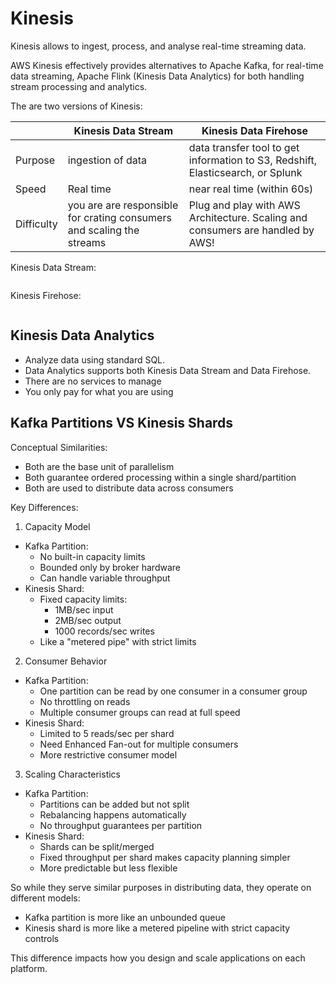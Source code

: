 # Kinesis

Kinesis allows to ingest, process, and analyse real-time streaming data.

AWS Kinesis effectively provides alternatives to Apache Kafka, for real-time data streaming, Apache Flink (Kinesis Data Analytics) for both handling stream processing and analytics.&#x20;



The are two versions of Kinesis:

|            | Kinesis Data Stream                                                   | Kinesis Data Firehose                                                           |
| ---------- | --------------------------------------------------------------------- | ------------------------------------------------------------------------------- |
| Purpose    | ingestion of data                                                     | data transfer tool to get information to S3, Redshift, Elasticsearch, or Splunk |
| Speed      | Real time                                                             | near real time (within 60s)                                                     |
| Difficulty | you are are responsible for crating consumers and scaling the streams | Plug and play with AWS Architecture. Scaling and consumers are handled by AWS!  |

Kinesis Data Stream:&#x20;

<figure><img src="https://documents.lucid.app/documents/53875b19-93a1-4800-81d1-8c84d6351a09/pages/mo..56Qw57hr?a=5970&#x26;x=79&#x26;y=-10&#x26;w=1767&#x26;h=1096&#x26;store=1&#x26;accept=image%2F*&#x26;auth=LCA%20a176c76df5d1240feaa550122bc826b7e81d6088e72e89e545d97aa5ddaae387-ts%3D1726396829" alt=""><figcaption></figcaption></figure>



Kinesis Firehose:

<figure><img src="https://documents.lucid.app/documents/53875b19-93a1-4800-81d1-8c84d6351a09/pages/~y..sptvYpEQ?a=6054&#x26;x=103&#x26;y=-10&#x26;w=1233&#x26;h=1079&#x26;store=1&#x26;accept=image%2F*&#x26;auth=LCA%203aca1f13ff10b47be25406ff77bb0c529ddc6c04812a7cb6e2f2a8799c700bd7-ts%3D1726396829" alt=""><figcaption></figcaption></figure>

## Kinesis Data Analytics

* Analyze data using standard SQL.
* Data Analytics supports both Kinesis Data Stream and Data Firehose.
* There are no services to manage&#x20;
* You only pay for what you are using



## Kafka Partitions VS Kinesis Shards

Conceptual Similarities:

* Both are the base unit of parallelism
* Both guarantee ordered processing within a single shard/partition
* Both are used to distribute data across consumers

Key Differences:

1. Capacity Model

* Kafka Partition:
  * No built-in capacity limits
  * Bounded only by broker hardware
  * Can handle variable throughput
* Kinesis Shard:
  * Fixed capacity limits:
    * 1MB/sec input
    * 2MB/sec output
    * 1000 records/sec writes
  * Like a "metered pipe" with strict limits

2. Consumer Behavior

* Kafka Partition:
  * One partition can be read by one consumer in a consumer group
  * No throttling on reads
  * Multiple consumer groups can read at full speed
* Kinesis Shard:
  * Limited to 5 reads/sec per shard
  * Need Enhanced Fan-out for multiple consumers
  * More restrictive consumer model

3. Scaling Characteristics

* Kafka Partition:
  * Partitions can be added but not split
  * Rebalancing happens automatically
  * No throughput guarantees per partition
* Kinesis Shard:
  * Shards can be split/merged
  * Fixed throughput per shard makes capacity planning simpler
  * More predictable but less flexible

So while they serve similar purposes in distributing data, they operate on different models:

* Kafka partition is more like an unbounded queue
* Kinesis shard is more like a metered pipeline with strict capacity controls

This difference impacts how you design and scale applications on each platform.

